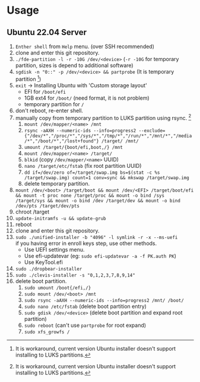 
# Usage 
## Ubuntu 22.04 Server
1. `Enther shell` from `Help` menu. (over SSH recommended)
2. clone and enter this git repository.
3. `./fde-partition -l -r -10G /dev/<device>` (`-r -10G` for temporary partition, sizes is depend to additional software)
4. `sgdisk -n "0::" -p /dev/<device> && partprobe` (It is temporary partition [^1])
5. `exit` -> Installing Ubuntu with 'Custom storage layout'
    - EFI for `/boot/efi`
    - 1GB ext4 for `/boot/` (need format, it is not problem)
    - temporary partition for `/`
6. don't reboot, re-enter shell.
7. manually copy from temporary partition to LUKS partition using rsync. [^1]
    1. `mount /dev/mapper/<name> /mnt`
    2. `rsync -aAXH --numeric-ids --info=progress2 --exclude={"/dev/*","/proc/*","/sys/*","/tmp/*","/run/*","/mnt/*","/media/*","/boot/*","/lost+found"} /target/ /mnt/`
    3. `umount /target/{boot/efi,boot,/} /mnt`
    4. `mount /dev/mapper/<name> /target/`
    5. `blkid` (copy `/dev/mapper/<name>` UUID)
    6. `nano /target/etc/fstab` (fix root partition UUID)
    7. `dd if=/dev/zero of=/target/swap.img bs=$(stat -c %s /target/swap.img) count=1 conv=sync && mkswap /target/swap.img`
    8. delete temporary partition.
8. `mount /dev/<boot> /target/boot && mount /dev/<EFI> /target/boot/efi && mount -t proc none /target/proc && mount -o bind /sys /target/sys && mount -o bind /dev /target/dev && mount -o bind /dev/pts /target/dev/pts`
9. chroot /target
10. `update-initramfs -u && update-grub`
11. reboot
12. clone and enter this git repository.
13. `sudo ./unified-installer -b "4096" -l symlink -r -x --ms-uefi`  
    if you having error in enroll keys step, use other methods.
    - Use UEFI settings menu.
    - Use efi-updatevar (eg: `sudo efi-updatevar -a -f PK.auth PK`)
    - Use KeyTool.efi
14. `sudo ./dropbear-installer`
15. `sudo ./clevis-installer -s "0,1,2,3,7,8,9,14"`
16. delete boot partition.
    1. `sudo umount /boot{/efi,/}`
    2. `sudo mount /dev/<boot> /mnt`
    3. `sudo rsync -aAXH --numeric-ids --info=progress2 /mnt/ /boot/`
    4. `sudo nano /etc/fstab` (delete boot partition entry)
    5. `sudo gdisk /dev/<device>` (delete boot partition and expand root partition)
    6. `sudo reboot` (can't use `partprobe` for root expand)
    7. `sudo xfs_growfs /`

[^1]: It is workaround, current version Ubuntu installer doesn't support installing to LUKS partitions.

<!-- TODO
- rewrite shell's to python
-->
